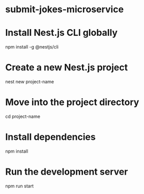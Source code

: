 # submit-jokes-microservice

# Install Nest.js CLI globally
npm install -g @nestjs/cli

# Create a new Nest.js project
nest new project-name

# Move into the project directory
cd project-name

# Install dependencies
npm install

# Run the development server
npm run start
